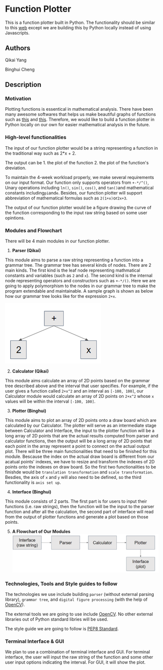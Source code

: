 # Function Plotter

This is a function plotter built in Python. The functionality should be similar to this [web](https://www.desmos.com/calculator) except we are building this by Python locally instead of using Javascripts.

## Authors

Qikai Yang

Binghui Cheng

## Description

### Motivation

Plotting functions is essentical in mathematical analysis. There have been many awesome softwares that helps us make beautiful graphs of functions such as [this](https://www.desmos.com/calculator) and [this](http://fooplot.com/#W3sidHlwZSI6MCwiZXEiOiJ4XjIiLCJjb2xvciI6IiMwMDAwMDAifSx7InR5cGUiOjEwMDB9XQ--). Therefore, we would like to build a function plotter in Python locally on our own for easier mathematical analysis in the future.

### High-level functionalities

The input of our function plotter would be a string representing a function in the traditional way such as 2\*x + 2.

The output can be 1. the plot of the function 2. the plot of the function's dreviation.

To maintain the 4-week workload properly, we make several requirements on our input format. Our function only supports operators from `+-*/^()`, Unary operations including `ln()`, `sin()`, `cos()`, and `tan()`and mathematical constants including`pi`and`e`. Besides, our function plotter will support abbreviation of mathematical formulas such as `2(1+x)`or`2x+3`.

The output of our function plotter would be a figure drawing the curve of the function corresponding to the input raw string based on some user opintions.

### Modules and Flowchart

There will be 4 main modules in our function plotter.

1. **Parser (Qikai)**

This module aims to parse a raw string representing a function into a grammar tree. The grammar tree has several kinds of nodes. There are 2 main kinds. The first kind is the leaf node representing mathmatical constants and variables (such as `2` and `x`). The second kind is the internal node representing operators and constructors such as `+-*/()`. Here we are going to apply polymorphism to the nodes in our grammar tree to make the program extendable and maintainable. A sample graph is shown as below how our grammar tree looks like for the expression `2+x`.

![Grammar Tree representing 2+x](./Grammar.PNG)

2. **Calculator (Qikai)**

This module aims calculate an array of 2D points based on the grammar tree described above and the interval that user specifies. For example, if the user gives a function called `2+x^2` and an interval as `[-100, 100]`, our Calculator module would calculate an array of 2D points on `2+x^2` whose `x` values will be within the interval `[-100, 100]`.

3. **Plotter (Binghui)**

This module aims to plot an array of 2D points onto a draw board which are calculated by our Calculator. The plotter will serve as an intermediate stage between Calculator and Interface, the input to the plotter function will be a long array of 2D points that are the actual results computed from parser and calculator functions, then the output will be a long array of 2D points that each point in the array represent a point to connect on the actual output plot. There will be three main functionalities that need to be finished for this module. Bescause the index on the actual draw board is different from our acatual points' indexes, we have to resize and transform the indexes of 2D points onto the indexes on draw board. So the first two functionalities to be finishde would be `translation transformation` and `scale transformation`. Besdies, the axis of `x` and `y` will also need to be defined, so the third functionality is `axis set up`.

4. **Interface (Binghui)**

This module consists of 2 parts. The first part is for users to input their functions (i.e. raw strings), then the function will be the input to the parser function and after all the calculation, the second part of interface will read from the output of plotter functions and generate a plot based on those points.

5. **A Flowchart of Our Modules**
   ![](./Flow.PNG)

### Technologies, Tools and Style guides to follow

The technologies we use include building `parser` (without external parsing library), `grammar tree`, and `digital figure processing` (with the help of [OpenCV](https://opencv.org/)).

The external tools we are going to use include [OpenCV](https://opencv.org/). No other external libraries out of Python standard libries will be used.

The style guide we are going to follow is [PEP8 Standard](https://www.python.org/dev/peps/pep-0008/).

### Terminal Interface & GUI

We plan to use a combination of terminal interface and GUI. For terminal interface, the user will input the raw string of the function and some other user input options indicating the interval. For GUI, it will show the plot.
